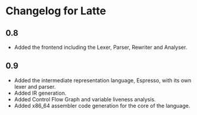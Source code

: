 # Changelog for Latte

## 0.8

- Added the frontend including the Lexer, Parser, Rewriter and Analyser.

## 0.9

- Added the intermediate representation language, Espresso, with its own lexer and parser.
- Added IR generation.
- Added Control Flow Graph and variable liveness analysis.
- Added x86_64 assembler code generation for the core of the language.